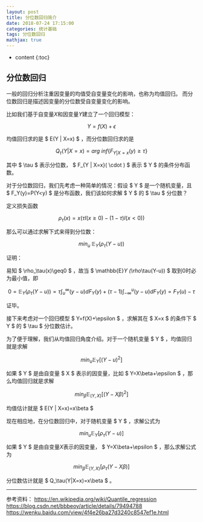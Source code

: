 ```yaml
---
layout: post
title: 分位数回归简介
date: 2018-07-24 17:15:00
categories: 统计基础
tags: 分位数回归
mathjax: true
---
```

* content
{:toc}

## 分位数回归

一般的回归分析注重因变量的均值受自变量变化的影响，也称为均值回归。
而分位数回归是描述因变量的分位数受自变量变化的影响。

比如我们基于自变量$X$和因变量$Y$建立了一个回归模型：

$$
Y=f(X)+\epsilon
$$

均值回归求的是 $ E(Y \| X=x) $ ，而分位数回归求的是

$$
Q_\tau(Y|X=x)=arg \ inf\{F_{Y|X=x}(y)\geq\tau\}
$$

其中 $ \tau $ 表示分位数， $ F_{Y \| X=x}( \cdot ) $ 表示 $ Y $ 的条件分布函数。

对于分位数回归，我们先考虑一种简单的情况：假设 $ Y $ 是一个随机变量，且 $ F_Y(y)=P(Y<y) $ 是分布函数，我们该如何求解 $ Y $ 的 $ \tau $ 分位数？

定义损失函数

$$
\rho_\tau(x)=x(\tau I(x\geq0)-(1-\tau)I(x<0))
$$

那么可以通过求解下式来得到分位数：

$$
min_u \ \mathbb{E}_Y (\rho_\tau(Y-u))
$$

证明：

易知 $ \rho_\tau(x)\geq0 $ ，故当 $ \mathbb{E}_Y (\rho_\tau(Y-u)) $ 取到0时必为最小值，即

$$
0=\mathbb{E}_Y (\rho_\tau(Y-u))=\tau \int_u^\infty (y-u)dF_Y(y)+(\tau-1)\int_{-\infty}^u(y-u)dF_Y(y)=F_Y(u)-\tau
$$

证毕。

接下来考虑对一个回归模型 $ Y=f(X)+\epsilon $ ，求解其在 $ X=x $ 的条件下 $ Y $ 的 $ \tau $ 分位数估计。

为了便于理解，我们从均值回归角度介绍。对于一个随机变量 $ Y $ ，均值回归就是求解

$$
min_u \mathbb{E}_Y[(Y-u)^2]
$$

如果 $ Y $ 是由自变量 $ X $ 表示的因变量，比如 $ Y=X\beta+\epsilon $ ，那么均值回归就是求解

$$
min_\beta \mathbb{E}_{(Y,X)}[(Y-X\beta)^2]
$$

均值估计就是 $ E(Y | X=x)=x\beta $ 

现在相应地，在分位数回归中，对于随机变量 $ Y $ ，求解公式为

$$
min_u \mathbb{E}_Y[\rho_\tau(Y-u)]
$$

如果 $ Y $ 是由自变量$X$表示的因变量， $ Y=X\beta+\epsilon $ ，那么求解公式为

$$
min_\beta \mathbb{E}_{(Y,X)}[\rho_\tau(Y-X\beta)]
$$

分位数估计就是 $ Q_\tau(Y|X=x)=x\beta $ 。

---
参考资料：
https://en.wikipedia.org/wiki/Quantile_regression
https://blog.csdn.net/bbbeoy/article/details/79494788
https://wenku.baidu.com/view/4f4e26ba27d3240c8547ef1e.html
